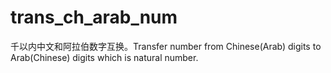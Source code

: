# trans_ch_arab_num
千以内中文和阿拉伯数字互换。Transfer number from Chinese(Arab) digits to Arab(Chinese) digits which is natural number.
